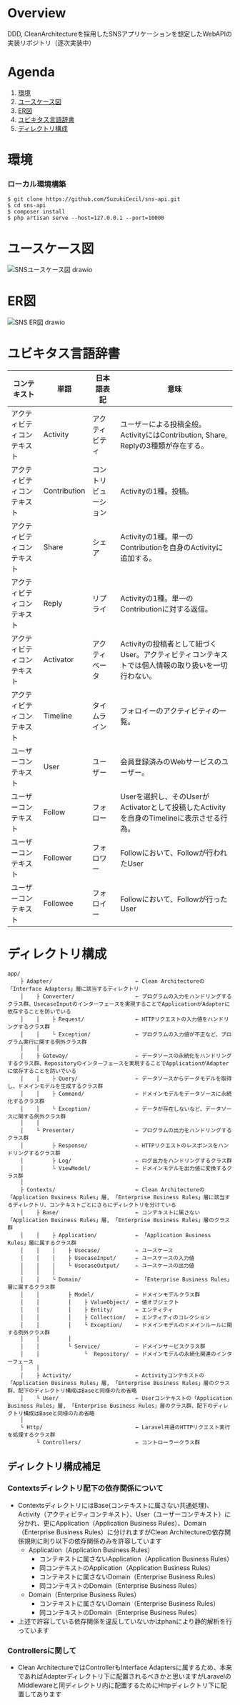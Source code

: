 # Overview
DDD, CleanArchitectureを採用したSNSアプリケーションを想定したWebAPIの実装リポジトリ（逐次実装中）

# Agenda
1. [環境](#環境)
2. [ユースケース図](#ユースケース図)
3. [ER図](#ER図)
4. [ユビキタス言語辞書](#ユビキタス言語辞書)
5. [ディレクトリ構成](#ディレクトリ構成)

# 環境
### ローカル環境構築

```
$ git clone https://github.com/SuzukiCecil/sns-api.git
$ cd sns-api
$ composer install
$ php artisan serve --host=127.0.0.1 --port=10000
```

# ユースケース図
![SNSユースケース図 drawio](https://github.com/SuzukiCecil/sns-api/assets/46370648/78d6c205-0b39-4a53-9d13-562850040633)

# ER図
![SNS ER図 drawio](https://github.com/SuzukiCecil/sns-api/assets/46370648/b4183abc-6aeb-4fd7-8477-33ed61ae6b29)

# ユビキタス言語辞書
| コンテキスト        | 単語           | 日本語表記      | 意味                                                            |
|---------------|--------------|------------|---------------------------------------------------------------|
| アクティビティコンテキスト | Activity     | アクティビティ    | ユーザーによる投稿全般。ActivityにはContribution, Share, Replyの3種類が存在する。    |
| アクティビティコンテキスト | Contribution | コントリビューション | Activityの1種。投稿。                                               |
| アクティビティコンテキスト | Share        | シェア        | Activityの1種。単一のContributionを自身のActivityに追加する。                 |
| アクティビティコンテキスト | Reply        | リプライ       | Activityの1種。単一のContributionに対する返信。                            |
| アクティビティコンテキスト | Activator    | アクティベータ    | Activityの投稿者として紐づくUser。アクティビティコンテキストでは個人情報の取り扱いを一切行わない。       |
| アクティビティコンテキスト | Timeline     | タイムライン     | フォロイーのアクティビティの一覧。                                             |
| ユーザーコンテキスト    | User         | ユーザー       | 会員登録済みのWebサービスのユーザー。                                          |
| ユーザーコンテキスト    | Follow       | フォロー       | Userを選択し、そのUserがActivatorとして投稿したActivityを自身のTimelineに表示させる行為。 |
| ユーザーコンテキスト    | Follower     | フォロワー      | Followにおいて、Followが行われたUser                                    |
| ユーザーコンテキスト    | Followee     | フォロイー      | Followにおいて、Followが行ったUser                                     |

# ディレクトリ構成
````
app/
    ├ Adapter/                          ← Clean Architectureの「Interface Adapters」層に該当するディレクトリ
    │    ├ Converter/                   ← プログラムの入力をハンドリングするクラス群、UsecaseInputのインターフェースを実現することでApplicationがAdapterに依存することを防いでいる
    │    │    ├ Request/                ← HTTPリクエストの入力値をハンドリングするクラス群
    │    │    └ Exception/              ← プログラムの入力値が不正など、プログラム実行に関する例外クラス群
    │    │
    │    ├ Gateway/                     ← データソースの永続化をハンドリングするクラス群、Repositoryのインターフェースを実現することでApplicationがAdapterに依存することを防いでいる
    │    │    ├ Query/                  ← データソースからデータモデルを取得し、ドメインモデルを生成するクラス群
    │    │    ├ Command/                ← ドメインモデルをデータソースに永続化するクラス群
    │    │    └ Exception/              ← データが存在しないなど、データソースに関する例外クラス群
    │    │
    │    └ Presenter/                   ← プログラムの出力をハンドリングするクラス群
    │         ├ Response/               ← HTTPリクエストのレスポンスをハンドリングするクラス群
    │         ├ Log/                    ← ログ出力をハンドリングするクラス群
    │         └ ViewModel/              ← ドメインモデルを出力値に変換するクラス群
    │    
    ├ Contexts/                         ← Clean Architectureの「Application Business Rules」層, 「Enterprise Business Rules」層に該当するディレクトリ、コンテキストごとにさらにディレクトリを分けている
    │    ├ Base/                        ← コンテキストに属さない「Application Business Rules」層, 「Enterprise Business Rules」層のクラス群
    │    │    ├ Application/            ← 「Application Business Rules」層に属するクラス群
    │    │    │    ├ Usecase/           ← ユースケース
    │    │    │    ├ UsecaseInput/      ← ユースケースの入力値
    │    │    │    └ UsecaseOutput/     ← ユースケースの出力値
    │    │    │    
    │    │    └ Domain/                 ← 「Enterprise Business Rules」層に属するクラス群
    │    │         ├ Model/             ← ドメインモデルクラス群
    │    │         │    ├ ValueObject/  ← 値オブジェクト
    │    │         │    ├ Entity/       ← エンティティ
    │    │         │    ├ Collection/   ← エンティティのコレクション
    │    │         │    └ Exception/    ← ドメインモデルのドメインルールに関する例外クラス群
    │    │         │
    │    │         └ Service/           ← ドメインサービスクラス群
    │    │              └  Repository/  ← ドメインモデルの永続化関連のインターフェース
    │    │
    │    ├ Activity/                    ← Activityコンテキストの「Application Business Rules」層, 「Enterprise Business Rules」層のクラス群、配下のディレクトリ構成はBaseと同様のため省略
    │    └ User/                        ← Userコンテキストの「Application Business Rules」層, 「Enterprise Business Rules」層のクラス群、配下のディレクトリ構成はBaseと同様のため省略
    │    
    └ Http/                             ← Laravel共通のHTTPリクエスト実行を処理するクラス群
         └ Controllers/                 ← コントローラークラス群
````

## ディレクトリ構成補足
### Contextsディレクトリ配下の依存関係について
* ContextsディレクトリにはBase(コンテキストに属さない共通処理)、Activity（アクティビティコンテキスト）、User（ユーザーコンテキスト）に分かれ、更にApplication（Application Business Rules）、Domain（Enterprise Business Rules）に分けれますがClean Architectureの依存関係規則に則り以下の依存関係のみを許容しています
  * Application（Application Business Rules）
    * コンテキストに属さないApplication（Application Business Rules）
    * 同コンテキストのApplication（Application Business Rules）
    * コンテキストに属さないDomain（Enterprise Business Rules）
    * 同コンテキストのDomain（Enterprise Business Rules）
  * Domain（Enterprise Business Rules）
    * コンテキストに属さないDomain（Enterprise Business Rules）
    * 同コンテキストのDomain（Enterprise Business Rules）
* 上述で許容している依存関係を違反していないかはphanにより静的解析を行っています
### Controllersに関して
* Clean ArchitectureではControllerもInterface Adaptersに属するため、本来であればAdapterディレクトリ下に配置されるべきかと思いますがLaravelのMiddlewareと同ディレクトリ内に配置するためにHttpディレクトリ下に配置してあります
 
